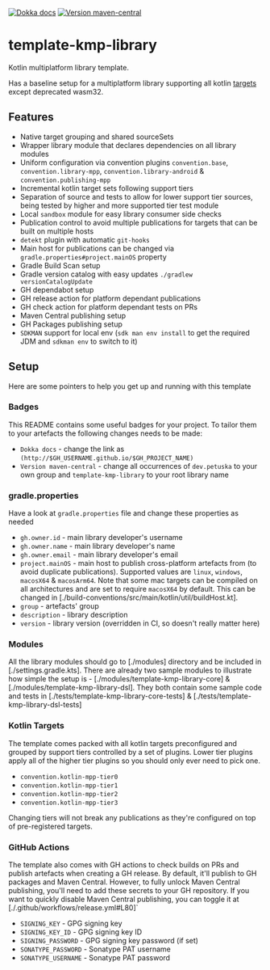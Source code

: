 [![Dokka docs](https://img.shields.io/badge/docs-dokka-orange?style=flat-square)](http://mpetuska.github.io/template-kmp-library)
[![Version maven-central](https://img.shields.io/maven-central/v/dev.petuska/template-kmp-library?logo=apache-maven&style=flat-square)](https://mvnrepository.com/artifact/dev.petuska/template-kmp-library/latest)

# template-kmp-library

Kotlin multiplatform library template.

Has a baseline setup for a multiplatform library supporting all
kotlin [targets](https://kotlinlang.org/docs/mpp-supported-platforms.html)
except deprecated wasm32.

## Features

* Native target grouping and shared sourceSets
* Wrapper library module that declares dependencies on all library modules
* Uniform configuration via convention
  plugins `convention.base`, `convention.library-mpp`, `convention.library-android` & `convention.publishing-mpp`
* Incremental kotlin target sets following support tiers
* Separation of source and tests to allow for lower support tier sources, being tested by higher and
  more supported tier test module
* Local `sandbox` module for easy library consumer side checks
* Publication control to avoid multiple publications for targets that can be built on multiple hosts
* `detekt` plugin with automatic `git-hooks`
* Main host for publications can be changed via `gradle.properties#project.mainOS` property
* Gradle Build Scan setup
* Gradle version catalog with easy updates `./gradlew versionCatalogUpdate`
* GH dependabot setup
* GH release action for platform dependant publications
* GH check action for platform dependant tests on PRs
* Maven Central publishing setup
* GH Packages publishing setup
* `SDKMAN` support for local env (`sdk man env install` to get the required JDM and `sdkman env` to
  switch to it)

## Setup

Here are some pointers to help you get up and running with this template

### Badges

This README contains some useful badges for your project. To tailor them to your artefacts the
following changes needs
to be made:

* `Dokka docs` - change the link as `(http://$GH_USERNAME.github.io/$GH_PROJECT_NAME)`
* `Version maven-central` - change all occurrences of `dev.petuska` to your own group
  and `template-kmp-library` to your
  root library name

### gradle.properties

Have a look at `gradle.properties` file and change these properties as needed

* `gh.owner.id` - main library developer's username
* `gh.owner.name` - main library developer's name
* `gh.owner.email` - main library developer's email
* `project.mainOS` - main host to publish cross-platform artefacts from (to avoid duplicate
  publications). Supported values are `linux`, `windows`, `macosX64` & `macosArm64`. Note that some
  mac targets can be compiled on all architectures and are set to require `macosX64` by default.
  This can be changed in [./build-conventions/src/main/kotlin/util/buildHost.kt].
* `group` - artefacts' group
* `description` - library description
* `version` - library version (overridden in CI, so doesn't really matter here)

### Modules

All the library modules should go to [./modules] directory and be included
in [./settings.gradle.kts].
There are already two sample modules to illustrate how simple the setup
is - [./modules/template-kmp-library-core] & [./modules/template-kmp-library-dsl].
They both contain some sample code and tests
in [./tests/template-kmp-library-core-tests] & [./tests/template-kmp-library-dsl-tests]

### Kotlin Targets

The template comes packed with all kotlin targets preconfigured and grouped by support tiers
controlled by a set of plugins. Lower tier plugins apply all of the higher tier plugins so you
should only ever need to pick one.

- `convention.kotlin-mpp-tier0`
- `convention.kotlin-mpp-tier1`
- `convention.kotlin-mpp-tier2`
- `convention.kotlin-mpp-tier3`

Changing tiers will not break any publications as they're configured on top of pre-registered
targets.

### GitHub Actions

The template also comes with GH actions to check builds on PRs and publish artefacts when creating a
GH release. By
default, it'll publish to GH packages and Maven Central. However, to fully unlock Maven Central
publishing, you'll need
to add these secrets to your GH repository. If you want to quickly disable Maven Central publishing,
you can toggle it
at [./.github/workflows/release.yml#L80]`

* `SIGNING_KEY` - GPG signing key
* `SIGNING_KEY_ID` - GPG signing key ID
* `SIGNING_PASSWORD` - GPG signing key password (if set)
* `SONATYPE_PASSWORD` - Sonatype PAT username
* `SONATYPE_USERNAME` - Sonatype PAT password